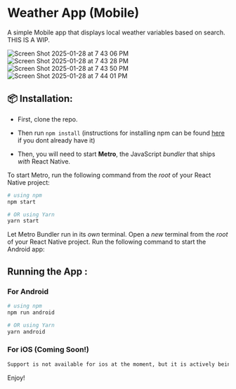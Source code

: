 
# Weather App (Mobile)
A simple Mobile app that displays local weather variables based on search.
THIS IS A WIP. 

![Screen Shot 2025-01-28 at 7 43 06 PM](https://github.com/user-attachments/assets/8cbca8fb-b337-45ff-8bb1-a1dade26643f)
![Screen Shot 2025-01-28 at 7 43 28 PM](https://github.com/user-attachments/assets/01c060d3-21b8-4782-953c-e6579d0fb360)
![Screen Shot 2025-01-28 at 7 43 50 PM](https://github.com/user-attachments/assets/0ec93631-9100-40b6-8744-8174528387b0)
![Screen Shot 2025-01-28 at 7 44 01 PM](https://github.com/user-attachments/assets/89b8fd59-bf75-46c6-9a54-3428687d5745)





## 📦 Installation:
- First, clone the repo.
- Then run `npm install` (instructions for installing npm can be found [here](https://docs.npmjs.com/downloading-and-installing-node-js-and-npm) if you dont already have it)

- Then, you will need to start **Metro**, the JavaScript _bundler_ that ships _with_ React Native.

To start Metro, run the following command from the _root_ of your React Native project:

```bash
# using npm
npm start

# OR using Yarn
yarn start
```



Let Metro Bundler run in its _own_ terminal. Open a _new_ terminal from the _root_ of your React Native project. Run the following command to start the Android app:

## Running the App :

### For Android 

```bash
# using npm
npm run android

# OR using Yarn
yarn android
```

### For iOS (Coming Soon!) 

```bash
Support is not available for ios at the moment, but it is actively being worked on.
```

Enjoy!


